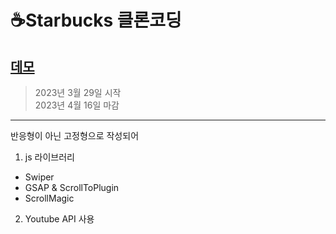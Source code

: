 # ☕Starbucks 클론코딩

## [데모](https://resilient-youtiao-3625d5.netlify.app)

> 2023년 3월 29일 시작  
>  2023년 4월 16일 마감

---

반응형이 아닌 고정형으로 작성되어

1. js 라이브러리

- Swiper
- GSAP & ScrollToPlugin
- ScrollMagic

2. Youtube API 사용

